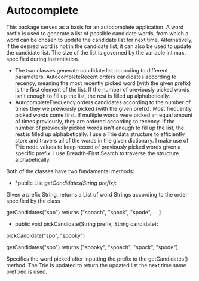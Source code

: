 Autocomplete
============

This package serves as a basis for an autocomplete application. A word prefix is used to generate a list of possible candidate words, from which a word can be chosen to update the candidate list for next time. Alternatively, if the desired word is not in the candidate list, it can also be used to update the candidate list. The size of the list is governed by the variable int max, specified during instantiation.
- The two classes generate candidate list according to different parameters. AutocompleteRecent orders candidates according to recency, meaning the most recently picked word (with the given prefix) is the first element of the list. If the number of previously picked words isn't enough to fill up the list, the rest is filled up alphabetically.
- AutocompleteFrequency orders candidates according to the number of times they we previously picked (with the given prefix). Most frequently picked words come first. If multiple words were picked an equal amount of times previously, they are ordered according to recency. If the number of previously picked words isn't enough to fill up the list, the rest is filled up alphabetically.
I use a Trie data structure to efficiently store and travers all of the words in the given dictionary. I make use of Trie node values to keep record of previously picked words given a specific prefix. I use Breadth-First Search to traverse the structure alphabetically.

Both of the classes have two fundamental methods:

* *public List<String> *getCandidates(String prefix)*: 

Given a prefix String, returns a List of word Strings according to the order specified by the class

getCandidates("spo") returns \["spoach", "spock", "spode", ... \]

* public void pickCandidate(String prefix, String candidate):

pickCandidate("spo", "spooky")

getCandidates("spo") returns \["spooky", "spoach", "spock", "spode"\]

Specifies the word picked after inputting the prefix to the getCandidates() method. The Trie is updated to return the updated list the next time same prefixed is used.
